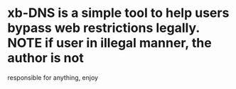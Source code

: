 # xb-DNS is a simple tool to help users bypass web restrictions legally. NOTE if user in illegal manner, the author is not
responsible for anything, enjoy
